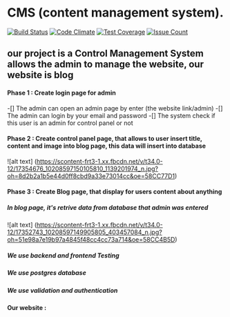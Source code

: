 # CMS (content management system).
[![Build Status](https://travis-ci.org/ten-weeks/CMS.svg?branch=master)](https://travis-ci.org/ten-weeks/CMS)
[![Code Climate](https://codeclimate.com/github/Alaa-Khattab/myCMS/badges/gpa.svg)](https://codeclimate.com/github/Alaa-Khattab/myCMS)
[![Test Coverage](https://codeclimate.com/github/Alaa-Khattab/myCMS/badges/coverage.svg)](https://codeclimate.com/github/Alaa-Khattab/myCMS/coverage)
[![Issue Count](https://codeclimate.com/github/codeclimate/codeclimate/badges/issue_count.svg)](https://codeclimate.com/github/codeclimate/codeclimate)

## our project is a Control Management System allows the admin to manage the website, our website is blog

#### Phase 1 : Create login page for admin
-[] The admin can open an admin page by enter (the website link/admin)
-[] The admin can login by your email and password
-[] The system check if this user is an admin for control panel or not

#### Phase 2 : Create control panel page, that allows to user insert title, content and image into blog page, this data will insert into database

![alt text] (https://scontent-frt3-1.xx.fbcdn.net/v/t34.0-12/17354676_10208597150105810_1139201974_n.jpg?oh=8d2b2a1b5e44d0ff8cbd9a33e73014cc&oe=58CC77D1)

#### Phase 3 : Create Blog page, that display for users content about anything

##### In blog page, it's retrive data from database that admin was entered

![alt text] (https://scontent-frt3-1.xx.fbcdn.net/v/t34.0-12/17352743_10208597149905805_403457084_n.jpg?oh=51e98a7e19b97a4845f48cc4cc73a714&oe=58CC4B5D)

##### We use backend and frontend Testing
##### We use postgres database
##### We use validation and authentication

#### Our website : 
